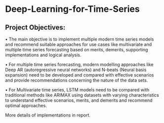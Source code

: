 # Deep-Learning-for-Time-Series

## Project Objectives:
• The main objective is to implement multiple modern time series models and 
recommend suitable approaches for use cases like multivariate and multiple time 
series forecasting based on merits, demerits, supporting implementations and logical 
analysis.

• For multiple time series forecasting, modern modelling approaches like Deep AR 
(autoregressive neural networks) and N-beats (Neural basis expansion) need to be 
developed and compared with effective scenarios and provide recommendations 
concerning the nature of the data sets.

• For Multivariate time series, LSTM models need to be compared with traditional 
methods like ARIMAX using datasets with varying characteristics to understand 
effective scenarios, merits, and demerits and recommend optimal approaches.

More details of implementations in report.
